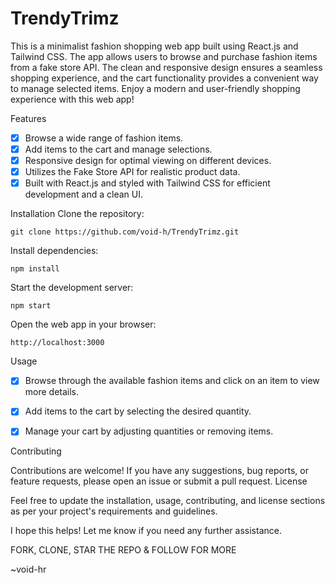 # TrendyTrimz

This is a minimalist fashion shopping web app built using React.js and Tailwind CSS. The app allows users to browse and purchase fashion items from a fake store API. The clean and responsive design ensures a seamless shopping experience, and the cart functionality provides a convenient way to manage selected items. Enjoy a modern and user-friendly shopping experience with this web app!


Features
    
  - [x]  Browse a wide range of fashion items.
  - [x]   Add items to the cart and manage selections.
  - [x]   Responsive design for optimal viewing on different devices.
  - [x]   Utilizes the Fake Store API for realistic product data.
  - [x]   Built with React.js and styled with Tailwind CSS for efficient development and a clean UI.

Installation
    Clone the repository:
 
    git clone https://github.com/void-h/TrendyTrimz.git

Install dependencies:

    npm install

Start the development server:

    npm start

Open the web app in your browser:

    http://localhost:3000

Usage

 - [x]  Browse through the available fashion items and click on an item to view more details.
 - [x]  Add items to the cart by selecting the desired quantity.
 - [x]  Manage your cart by adjusting quantities or removing items.
    

Contributing

Contributions are welcome! If you have any suggestions, bug reports, or feature requests, please open an issue or submit a pull request.
License



Feel free to update the installation, usage, contributing, and license sections as per your project's requirements and guidelines.

I hope this helps! Let me know if you need any further assistance. 

FORK, CLONE, STAR THE REPO & FOLLOW FOR MORE


~void-hr
